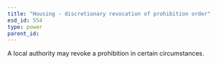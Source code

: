```yaml
---
title: "Housing - discretionary revocation of prohibition order"
esd_id: 554
type: power
parent_id:  
---
```


A local authority may revoke a prohibition in certain circumstances.


